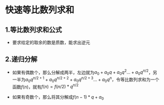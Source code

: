 # 快速等比数列求和

## 1.等比数列求和公式

* 要求给定的取余的数是质数，能求出逆元

## 2.递归分解

* 如果有偶数个，那么分解成两半，左边就为$a_0+a_0q+a_0q^2...+a_0q^{n/2}$，另一半为$a_0q^{n/2+1}+a_0q^{n/2+2}+a_0q^{n/2+3}...+a_0q^{n}$，令等比数列求和为一个函数$f(n)$，就有$f(n)=f(n/2)*q^{n/2}$

* 如果有奇数个，那么将其分解成$f(n-1)*q+a_0$